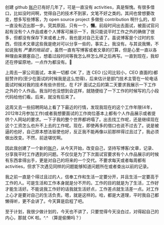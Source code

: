 创建 github [账户](https://github.com/FisherTiger)已有好几年了，可是一直没有 activities，真是惭愧。有很多借口，比如没时间啊，觉得自己的技术不到家，文笔不好之类的。其间也曾想要改变，想多写些博客，为 open source project 多做些  contribution 啊什么的，却一直没有迈出那一步。究其原因，只有一个，**懒**。前段时间出去面试，被面试官问起有没有个人作品或者个人博客可展示一下，我只能说平时工作之外的确做了很多，但都没有保存下来或者上传，我也是对自己无语了。虽说博客是个过时的东西，但技术文章这些我是绝对可以分享一些的，事实上，我没有。与其说我懒，不如说我有 *严重的拖延症* 。虽然一直有写博客或者文章的打算，但是心里一直以各种理由来搪塞自己，想着过段时间等我怎么样怎么样之后再写。一直到现在，我却还在停留原地，一点作为都没有。🙈

上周去一家公司面试，本来一切都 OK 了，连 CEO (公司比较小，CEO 直面的)都挺赞许的(至少在面试的时候我是这么觉得)，后来估计是部门技术主管在一轮电话面试时候对我的技术有些许担忧，在 F2F 面试之后的第二天要求我展示一下工作之外的个人作品。我当时也没想到会这样，就随便给了一下工作的时候写的几小段代码给他们看。后来，就没有后来了。

这周又去一些招聘网站上看了下最近的行情，发现我现在的这个工作年限(4年，2012年2月参加工作)或者我想要面试的工作岗位基本上都有个人作品展示或者提供个人网站的要求。一下子我的整个世界都坍塌了。出去找工作呢，还是继续现在这个工资怎么也升不上去的工作呢。现在，即使再多的借口也说不过去了。说是被逼的也好，自己原本想法驱使也好，反正我不能再像以前那样得过且过了，我必须做出改变。不然，前途堪忧啊。

因此我创建了一个新的[账户](https://github.com/XS-Z)，从今天开始，改变自己，坚持写博客/文章，记录、分享我平时工作遇到的问题。不仅仅是为了下次面试官要求有个人作品展示的时候有东西拿得出手，更是对自己的将来的一个交代。不要求每天或者每周都有 activities，但求下次遇见同样的问题能够知道问题所在或者查出以前的记录。

我之前一直是个得过且过的人，信奉工作和生活一定要分开，并且生活一定要高于工作的人。可是生活和工作本身就是分不开的。工作的目的就是为了生活，工作好才能生活好。不能说我工作好的话我就生活好点，工作差点就生活差一点。对工作上心才是要对自己的生活负责。嗯，就是这样的。哈，都是大道理，平时我自己都懒得听，更不会讲了。今天算是启程了吧。

至于计划，我很少做计划的，今天也不讲了，只要觉得今天没白过，对得起自己的内心，那就 OK 啦。^.^ （算是偷懒吗？）
